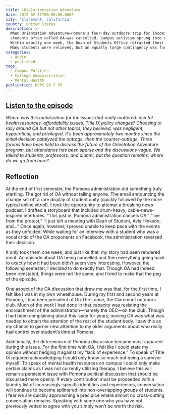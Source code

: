 ```yaml
---
title: (Dis)orientation Adventure
date: 2019-02-11T00:00:00.000Z
city: 'Claremont, California'
country: United States
description: >-
  When Orientation Adventure—Pomona's four-day outdoors trip for incoming
  students often called OA—was cancelled, campus activism sprung into rare form.
  Within exactly one week, the Dean of Students Office retracted their decision.
  Many students were relieved, but an equally large contingency was furious.
categories:
  - audio
  - published
tags:
  - Campus Politics
  - College Administration
  - Mental Health
publication: KSPC 88.7 FM
---
```


## [Listen to the episode](https://anchor.fm/discussioncollective/episodes/DisOrientation-Adventure-e2okjk)

_Where was this mobilization for the issues that really mattered: mental health resources, affordability issues, Title IX policy changes? Choosing to rally around OA but not other topics, they believed, was negligent, hypocritical, and privileged. It's been approximately two months since the initial decision catalyzed the outrage, then the counter-outrage. Three forums have been held to discuss the future of the Orientation Adventure program, but attendance has been sparse and the discussions vague. We talked to students, professors, and alumni, but the question remains: where do we go from here?_

## Reflection

At the end of first semester, the Pomona administration did something truly startling. The got rid of OA without telling anyone. The email announcing the change set off a rare display of student unity (quickly followed by the more typical online vitriol). I took the opportunity to attempt a breaking news podcast. I drafted a storyboard that included drum-heavy, cable-news-inspired interludes. “This just in, Pomona administration cancels OA,” “live from the protest,” “I just left a meeting with Dean of Student, Avis Hinkson, and…” Once again, however, I proved unable to keep pace with the events as they unfolded. While waiting for an interview with a student who was a vocal critic of the OA proponents on Facebook, the administration reversed their decision.

It only took them one week, and just like that, my story had been rendered moot. An episode about OA being cancelled and then everything going back to exactly how it had been didn’t seem very interesting. However, the following semester, I decided to do exactly that. Though OA had indeed been reinstated, things were not the same, and I tried to make that the peg of the episode.

One aspect of the OA discussion that drew me was that, for the first time, I felt like I was in my own wheelhouse. During my first and second years at Pomona, I had been president of On The Loose, the Claremont outdoors club. Much of the work I had done in that capacity was resisting the encroachment of the administration—namely the OEC—on the club. Though I had been complaining about this issue for years, moving OA was what was needed to obtain the attention of the rest of the student body. I saw this as my chance to garner new attention to my older arguments about who really had control over student’s time at Pomona.

Additionally, the determinism of Pomona discussion became most apparent during this issue. For the first time with OA, I felt like I could state my opinion without hedging it against my “lack of experience.” To speak of Title IX required acknowledging I could only know so much not being a survivor myself. To speak of mental health resources on campus I could only make certain claims as I was not currently utilizing therapy. I believe this will remain a persistent issue with Pomona political discussion that should be discussed more openly. If every contribution must be proceeded with a laundry list of increasingly-specific identities and experiences, conversation will continue to become splintered into non-overlapping groups of students. I fear we are quickly approaching a precipice where almost no cross-cutting conversation remains. Speaking with some one who you have not previously vetted to agree with you simply won’t be worth the risk.
